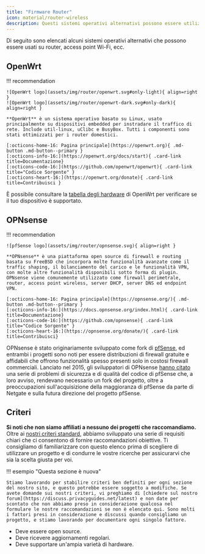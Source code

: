 ```yaml
---
title: "Firmware Router"
icon: material/router-wireless
description: Questi sistemi operativi alternativi possono essere utilizzati per proteggere il router o l'access point del Wi-Fi.
---
```


Di seguito sono elencati alcuni sistemi operativi alternativi che possono essere usati su router, access point Wi-Fi, ecc.

## OpenWrt

!!! recommendation

    ![OpenWrt logo](assets/img/router/openwrt.svg#only-light){ align=right }
    ![OpenWrt logo](assets/img/router/openwrt-dark.svg#only-dark){ align=right }
    
    **OpenWrt** è un sistema operativo basato su Linux, usato principalmente su dispositivi embedded per instradare il traffico di rete. Include util-linux, uClibc e BusyBox. Tutti i componenti sono stati ottimizzati per i router domestici.
    
    [:octicons-home-16: Pagina principale](https://openwrt.org){ .md-button .md-button--primary }
    [:octicons-info-16:](https://openwrt.org/docs/start){ .card-link title=Documentazione}
    [:octicons-code-16:](https://github.com/openwrt/openwrt){ .card-link title="Codice Sorgente" }
    [:octicons-heart-16:](https://openwrt.org/donate){ .card-link title=Contribuisci }

È possibile consultare la [tabella degli hardware](https://openwrt.org/toh/start) di OpenWrt per verificare se il tuo dispositivo è supportato.

## OPNsense

!!! recommendation

    ![pfSense logo](assets/img/router/opnsense.svg){ align=right }
    
    **OPNsense** è una piattaforma open source di firewall e routing basata su FreeBSD che incorpora molte funzionalità avanzate come il traffic shaping, il bilanciamento del carico e le funzionalità VPN, con molte altre funzionalità disponibili sotto forma di plugin. OPNsense viene comunemente utilizzato come firewall perimetrale, router, access point wireless, server DHCP, server DNS ed endpoint VPN.
    
    [:octicons-home-16: Pagina principale](https://opnsense.org/){ .md-button .md-button--primary }
    [:octicons-info-16:](https://docs.opnsense.org/index.html){ .card-link title=Documentazione}
    [:octicons-code-16:](https://github.com/opnsense){ .card-link title="Codice Sorgente" }
    [:octicons-heart-16:](https://opnsense.org/donate/){ .card-link title=Contribuisci}

OPNsense è stato originariamente sviluppato come fork di [pfSense](https://en.wikipedia.org/wiki/PfSense), ed entrambi i progetti sono noti per essere distribuzioni di firewall gratuite e affidabili che offrono funzionalità spesso presenti solo in costosi firewall commerciali. Lanciato nel 2015, gli sviluppatori di OPNsense [hanno citato](https://docs.opnsense.org/history/thefork.html) una serie di problemi di sicurezza e di qualità del codice di pfSense che, a loro avviso, rendevano necessario un fork del progetto, oltre a preoccupazioni sull'acquisizione della maggioranza di pfSense da parte di Netgate e sulla futura direzione del progetto pfSense.

## Criteri

**Si noti che non siamo affiliati a nessuno dei progetti che raccomandiamo.** Oltre ai [ nostri criteri standard](about/criteria.md), abbiamo sviluppato una serie di requisiti chiari che ci consentono di fornire raccomandazioni obiettive. Ti consigliamo di familiarizzare con questo elenco prima di scegliere di utilizzare un progetto e di condurre le vostre ricerche per assicurarvi che sia la scelta giusta per voi.

!!! esempio "Questa sezione è nuova"

    Stiamo lavorando per stabilire criteri ben definiti per ogni sezione del nostro sito, e questo potrebbe essere soggetto a modifiche. Se avete domande sui nostri criteri, vi preghiamo di [chiedere sul nostro forum](https://discuss.privacyguides.net/latest) e non date per scontato che non abbiamo preso in considerazione qualcosa nel formulare le nostre raccomandazioni se non è elencato qui. Sono molti i fattori presi in considerazione e discussi quando consigliamo un progetto, e stiamo lavorando per documentare ogni singolo fattore.

- Deve essere open source.
- Deve ricevere aggiornamenti regolari.
- Deve supportare un'ampia varietà di hardware.
